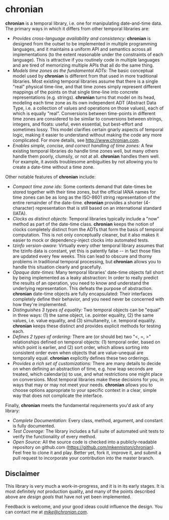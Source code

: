 # chronian

**chronian** is a temporal library, i.e. one for manipulating date-and-time data.  The primary ways in which it differs from other temporal libraries are:

* *Provides cross-language availability and consistency:*  **chronian** is designed from the outset to be implemented in multiple programming languages, and it maintains a uniform API and semantics across all implementations (to the extent reasonable under the constraints of each language).  This is attractive if you routinely code in multiple languages and are tired of memorizing multiple APIs that all do the same thing.
* *Models time zones as the fundamental ADTs:*  The basic conceptual model used by **chronian** is different from that used in more traditional libraries.  Most existing temporal libraries assume that there is a single "real" physical time-line, and that time zones simply represent different mappings of the points on that single time-line into concrete representations (e.g. strings).  **chronian** turns that model on its head, modeling each time zone as its own independent ADT (Abstract Data Type, i.e. a collection of values and operations on those values), each of which is equally "real".  Conversions between time-points in different time zones are considered to be similar to conversions between strings, integers, and floats:  useful, even essential, but best-effort and sometimes lossy.  This model clarifies certain gnarly aspects of temporal logic, making it easier to understand without making the code any more complicated.  For more details, see http://www.chronian.com.
* *Enables simple, concise, and correct handling of time zones:*  A few existing temporal libraries do handle time zones well, but many others handle them poorly, clumsily, or not at all.  **chronian** handles them well.  For example, it avoids troublesome ambiguities by not allowing you to create a date-time without a time zone.

Other notable features of **chronian** include:

* *Compact time zone ids*:  Some contexts demand that date-times be stored together with their time zones, but the official IANA names for time zones can be as long as the ISO-8601 string representation of the entire remainder of the date-time.  **chronian** provides a shorter (4-character) representation that is still based on an international standard (IATA).
* *Clocks as distinct objects*:  Temporal libraries typically include a "now" method as part of the date-time class.  **chronian** keeps the notion of clocks completely distinct from the ADTs that form the basis of temporal computation.  This is not only conceptually cleaner, but it also makes it easier to mock or dependency-inject clocks into automated tests.
* *tzinfo version-aware:*  Virtually every other temporal library assumes that the tzinfo data is constant, yet this is patently false -- in fact those files are updated every few weeks.  This can lead to obscure and thorny problems in traditional temporal processing, but **chronian** allows you to handle this situation clearly and gracefully.
* *Opaque date-times:*  Many temporal libraries' date-time objects fall short by being implemented as a leaky abstraction:  In order to really predict the results of an operation, you need to know and understand the underlying representation.  This defeats the purpose of abstraction.  **chronian** date-time objects are fully encapsulated:  Their interfaces completely define their behavior, and you need never be concerned with how they're implemented.
* *Distinguishes 3 types of equality:*  Two temporal objects can be "equal" in three ways:  (1) the same object, i.e. pointer equality, (2) the same values, i.e. value equality, and (3) simultaneity, i.e. temporal equality.  **chronian** keeps these distinct and provides explicit methods for testing each.
* *Defines 2 types of ordering:*  There are (or should be) two "<, =, >" relationships defined on temporal objects:  (1) temporal order, based on which point is earlier, and (2) sort order, which allows sorting into consistent order even when objects that are value-unequal are temporally equal.  **chronian** explicitly defines these two orderings.
* *Provides a rich set of customizations:*  There are many details to decide on when defining an abstraction of time, e.g. how leap seconds are treated, which calendar(s) to use, and what restrictions one might place on conversions.  Most temporal libraries make these decisions for you, in ways that may or may not meet your needs.  **chronian** allows you to choose options appropriate to your specific context in a clear, simple way that does not complicate the interface.

Finally, **chronian** meets the fundamental requirements you'd ask of any library:

* *Complete Documentation:*  Every class, method, argument, and constant is fully documented.
* *Test Coverage:*  The library includes a full suite of automated unit tests to verify the functionality of every method.
* *Open Source:*  All the source code is checked into a publicly-readable repository on github.com (https://github.com/mkenniston/chronian).  Feel free to clone it and play.  Better yet, fork it, improve it, and submit a pull request to incorporate your contribution into the master branch.

## Disclaimer

This library is very much a work-in-progress, and it is in its early stages.  It is most definitely *not* production quality, and many of the points described above are *design goals* that have not yet been implemented.

Feedback is welcome, and your good ideas could influence the design.  You can contact me at *mike@chronian.com*.
